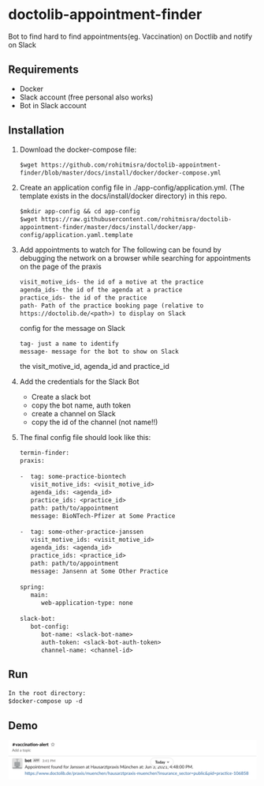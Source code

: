 # doctolib-appointment-finder

Bot to find hard to find appointments(eg. Vaccination) on Doctlib and notify on Slack

## Requirements

- Docker
- Slack account (free personal also works)
- Bot in Slack account

## Installation

1. Download the docker-compose file:
    ```
    $wget https://github.com/rohitmisra/doctolib-appointment-finder/blob/master/docs/install/docker/docker-compose.yml 
    ```

2. Create an application config file in ./app-config/application.yml.
   (The template exists in the docs/install/docker directory) in this repo.
   ```
   $mkdir app-config && cd app-config
   $wget https://raw.githubusercontent.com/rohitmisra/doctolib-appointment-finder/master/docs/install/docker/app-config/application.yaml.template
   ```

3. Add appointments to watch for
   The following can be found by debugging the network on a browser while searching for
   appointments on the page of the praxis
   ```
   visit_motive_ids- the id of a motive at the practice
   agenda_ids- the id of the agenda at a practice
   practice_ids- the id of the practice
   path- Path of the practice booking page (relative to https://doctolib.de/<path>) to display on Slack
   ```
   config for the message on Slack
   ```
   tag- just a name to identify   
   message- message for the bot to show on Slack
   ```
   the visit_motive_id, agenda_id and practice_id 

4. Add the credentials for the Slack Bot
   - Create a slack bot
   - copy the bot name, auth token
   - create a channel on Slack
   - copy the id of the channel (not name!!)
5. The final config file should look like this:
   ```
   termin-finder:
   praxis:

   -  tag: some-practice-biontech
      visit_motive_ids: <visit_motive_id>
      agenda_ids: <agenda_id>
      practice_ids: <practice_id>
      path: path/to/appointment
      message: BioNTech-Pfizer at Some Practice

   -  tag: some-other-practice-janssen
      visit_motive_ids: <visit_motive_id>
      agenda_ids: <agenda_id>
      practice_ids: <practice_id>
      path: path/to/appointment
      message: Jansenn at Some Other Practice

   spring:
      main:
         web-application-type: none
   
   slack-bot:
      bot-config:
         bot-name: <slack-bot-name>
         auth-token: <slack-bot-auth-token>
         channel-name: <channel-id>
   ```
   
## Run
```
In the root directory:
$docker-compose up -d
```
## Demo
![Screenshot](docs/demo/slack-screenshot.png?raw=true "Title")

 
